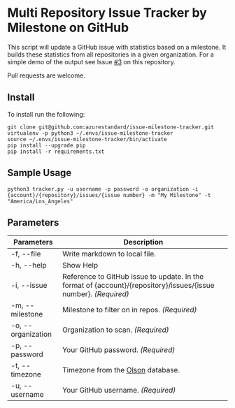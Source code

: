 # Multi Repository Issue Tracker by Milestone on GitHub

This script will update a GitHub issue with statistics based on a milestone.  It builds these statistics from all repositories in a given organization.  For a simple demo of the output see Issue [#3](https://github.com/azurestandard/issue-milestone-tracker/issues/3) on this repository.

Pull requests are welcome.

## Install

To install run the following:

```
git clone git@github.com:azurestandard/issue-milestone-tracker.git
virtualenv -p python3 ~/.envs/issue-milestone-tracker
source ~/.envs/issue-milestone-tracker/bin/activate
pip install --upgrade pip
pip install -r requirements.txt
```

## Sample Usage

```
python3 tracker.py -u username -p password -o organization -i {account}/{repository}/issues/{issue number} -m "My Milestone" -t "America/Los_Angeles"
```

## Parameters

Parameters | Description
---------- | -----------
-f, --file | Write markdown to local file.
-h, --help | Show Help
-i, --issue | Reference to GitHub issue to update. In the format of {account}/{repository}/issues/{issue number}. *(Required)*
-m, --milestone | Milestone to filter on in repos. *(Required)*
-o, --organization | Organization to scan. *(Required)*
-p, --password | Your GitHub password. *(Required)*
-t, --timezone | Timezone from the [Olson](https://en.wikipedia.org/wiki/List_of_tz_database_time_zones) database.
-u, --username | Your GitHub username. *(Required)*
